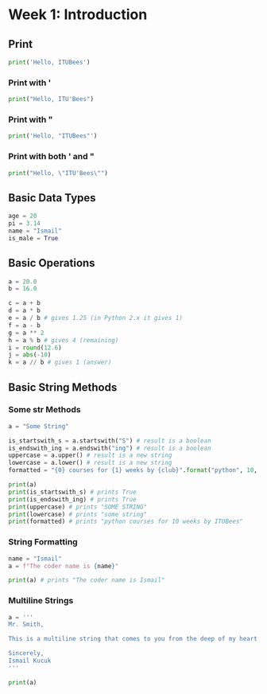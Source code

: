 # Week 1: Introduction   

## Print
```py
print('Hello, ITUBees')
```

### Print with '
```py
print("Hello, ITU'Bees")
```

### Print with "
```py
print('Hello, "ITUBees"')
```

### Print with both ' and "
```py
print("Hello, \"ITU'Bees\"")
```

## Basic Data Types
```py
age = 20
pi = 3.14
name = "Ismail"
is_male = True
```

## Basic Operations
```py
a = 20.0
b = 16.0

c = a + b
d = a * b
e = a / b # gives 1.25 (in Python 2.x it gives 1)
f = a - b
g = a ** 2
h = a % b # gives 4 (remaining)
i = round(12.6)
j = abs(-10)
k = a // b # gives 1 (answer)
```

## Basic String Methods
### Some str Methods
```py
a = "Some String"

is_startswith_s = a.startswith("S") # result is a boolean
is_endswith_ing = a.endswith("ing") # result is a boolean
uppercase = a.upper() # result is a new string
lowercase = a.lower() # result is a new string
formatted = "{0} courses for {1} weeks by {club}".format("python", 10, club='ITUBees') # result is a new string

print(a)
print(is_startswith_s) # prints True
print(is_endswith_ing) # prints True
print(uppercase) # prints "SOME STRING"
print(lowercase) # prints "some string"
print(formatted) # prints "python courses for 10 weeks by ITUBees"
```

### String Formatting
```py
name = "Ismail"
a = f"The coder name is {name}"

print(a) # prints "The coder name is Ismail"
```

### Multiline Strings
```py
a = '''
Mr. Smith,

This is a multiline string that comes to you from the deep of my heart.

Sincerely,
Ismail Kucuk
'''

print(a)
```
